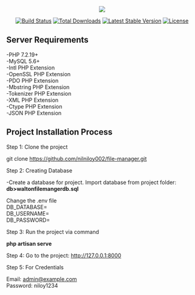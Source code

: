 <p align="center"><img src="https://laravel.com/assets/img/components/logo-laravel.svg"></p>

<p align="center">
<a href="https://travis-ci.org/laravel/framework"><img src="https://travis-ci.org/laravel/framework.svg" alt="Build Status"></a>
<a href="https://packagist.org/packages/laravel/framework"><img src="https://poser.pugx.org/laravel/framework/d/total.svg" alt="Total Downloads"></a>
<a href="https://packagist.org/packages/laravel/framework"><img src="https://poser.pugx.org/laravel/framework/v/stable.svg" alt="Latest Stable Version"></a>
<a href="https://packagist.org/packages/laravel/framework"><img src="https://poser.pugx.org/laravel/framework/license.svg" alt="License"></a>
</p>

## Server Requirements

-PHP 7.2.19+ <br>
-MySQL 5.6+<br>
-Intl PHP Extension<br>
-OpenSSL PHP Extension<br>
-PDO PHP Extension<br>
-Mbstring PHP Extension<br>
-Tokenizer PHP Extension<br>
-XML PHP Extension<br>
-Ctype PHP Extension<br>
-JSON PHP Extension<br>

## Project Installation Process

Step 1: Clone the project

git clone https://github.com/nilniloy002/file-manager.git

Step 2: Creating Database

-Create a database for project. Import database from project folder: <b>db>waltonfilemangerdb.sql</b>

Change the .env file <br>
DB_DATABASE=<br>
DB_USERNAME=<br>
DB_PASSWORD=<br>

Step 3: Run the project via command<br>

<b>php artisan serve</b>

Step 4: Go to the project: http://127.0.0.1:8000

Step 5: For Credentials<br>

Email: admin@example.com<br>
Password: niloy1234

